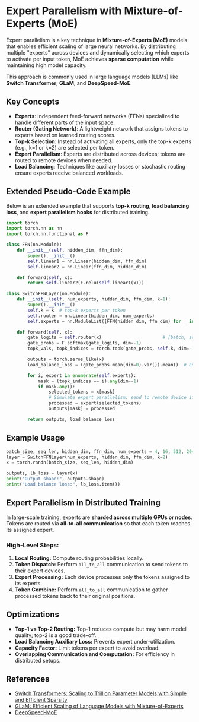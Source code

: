 # Expert Parallelism with Mixture-of-Experts (MoE)

Expert parallelism is a key technique in **Mixture-of-Experts (MoE)** models that enables efficient scaling of large neural networks. By distributing multiple "experts" across devices and dynamically selecting which experts to activate per input token, MoE achieves **sparse computation** while maintaining high model capacity.

This approach is commonly used in large language models (LLMs) like **Switch Transformer**, **GLaM**, and **DeepSpeed-MoE**.

## Key Concepts

- **Experts**: Independent feed-forward networks (FFNs) specialized to handle different parts of the input space.
- **Router (Gating Network)**: A lightweight network that assigns tokens to experts based on learned routing scores.
- **Top-k Selection**: Instead of activating all experts, only the top-k experts (e.g., k=1 or k=2) are selected per token.
- **Expert Parallelism**: Experts are distributed across devices; tokens are routed to remote devices when needed.
- **Load Balancing**: Techniques like auxiliary losses or stochastic routing ensure experts receive balanced workloads.

## Extended Pseudo-Code Example

Below is an extended example that supports **top-k routing**, **load balancing loss**, and **expert parallelism hooks** for distributed training.

```python
import torch
import torch.nn as nn
import torch.nn.functional as F

class FFN(nn.Module):
    def __init__(self, hidden_dim, ffn_dim):
        super().__init__()
        self.linear1 = nn.Linear(hidden_dim, ffn_dim)
        self.linear2 = nn.Linear(ffn_dim, hidden_dim)

    def forward(self, x):
        return self.linear2(F.relu(self.linear1(x)))

class SwitchFFNLayer(nn.Module):
    def __init__(self, num_experts, hidden_dim, ffn_dim, k=1):
        super().__init__()
        self.k = k  # top-k experts per token
        self.router = nn.Linear(hidden_dim, num_experts)
        self.experts = nn.ModuleList([FFN(hidden_dim, ffn_dim) for _ in range(num_experts)])

    def forward(self, x):
        gate_logits = self.router(x)                       # [batch, seq_len, num_experts]
        gate_probs = F.softmax(gate_logits, dim=-1)
        topk_vals, topk_indices = torch.topk(gate_probs, self.k, dim=-1)  # [batch, seq_len, k]

        outputs = torch.zeros_like(x)
        load_balance_loss = (gate_probs.mean(dim=0).var()).mean()  # Encourage balanced routing

        for i, expert in enumerate(self.experts):
            mask = (topk_indices == i).any(dim=-1)
            if mask.any():
                selected_tokens = x[mask]
                # Simulate expert parallelism: send to remote device if needed
                processed = expert(selected_tokens)
                outputs[mask] = processed

        return outputs, load_balance_loss
```

## Example Usage

```python
batch_size, seq_len, hidden_dim, ffn_dim, num_experts = 4, 16, 512, 2048, 8
layer = SwitchFFNLayer(num_experts, hidden_dim, ffn_dim, k=2)
x = torch.randn(batch_size, seq_len, hidden_dim)

outputs, lb_loss = layer(x)
print("Output shape:", outputs.shape)
print("Load balance loss:", lb_loss.item())
```

## Expert Parallelism in Distributed Training

In large-scale training, experts are **sharded across multiple GPUs or nodes**. Tokens are routed via **all-to-all communication** so that each token reaches its assigned expert.

### High-Level Steps:

1. **Local Routing:** Compute routing probabilities locally.
2. **Token Dispatch:** Perform `all_to_all` communication to send tokens to their expert devices.
3. **Expert Processing:** Each device processes only the tokens assigned to its experts.
4. **Token Combine:** Perform `all_to_all` communication to gather processed tokens back to their original positions.

## Optimizations

- **Top-1 vs Top-2 Routing:** Top-1 reduces compute but may harm model quality; top-2 is a good trade-off.
- **Load Balancing Auxiliary Loss:** Prevents expert under-utilization.
- **Capacity Factor:** Limit tokens per expert to avoid overload.
- **Overlapping Communication and Computation:** For efficiency in distributed setups.

## References

- [Switch Transformers: Scaling to Trillion Parameter Models with Simple and Efficient Sparsity](https://arxiv.org/abs/2101.03961)
- [GLaM: Efficient Scaling of Language Models with Mixture-of-Experts](https://arxiv.org/abs/2112.06905)
- [DeepSpeed-MoE](https://www.deepspeed.ai/tutorials/mixture-of-experts/)
